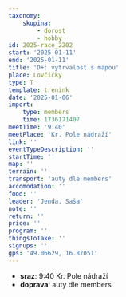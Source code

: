 ```yaml
---
taxonomy:
    skupina:
        - dorost
        - hobby
id: 2025-race_2202
start: '2025-01-11'
end: '2025-01-11'
title: 'D+: vytrvalost s mapou'
place: Lovčičky
type: T
template: trenink
date: '2025-01-06'
import:
    type: members
    time: 1736171407
meetTime: '9:40'
meetPlace: 'Kr. Pole nádraží'
link: ''
eventTypeDescription: ''
startTime: ''
map: ''
terrain: ''
transport: 'auty dle members'
accomodation: ''
food: ''
leader: 'Jenda, Saša'
note: ''
return: ''
price: ''
program: ''
thingsToTake: ''
signups: ''
gps: '49.06629, 16.87051'
---
```


* **sraz**: 9:40 Kr. Pole nádraží
* **doprava**: auty dle members
